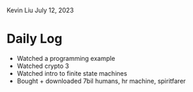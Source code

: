 Kevin Liu
July 12, 2023

# Daily Log
- Watched a programming example
- Watched crypto 3
- Watched intro to finite state machines
- Bought + downloaded 7bil humans, hr machine, spiritfarer
